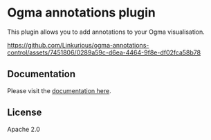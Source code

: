 # Ogma annotations plugin

This plugin allows you to add annotations to your Ogma visualisation.

https://github.com/Linkurious/ogma-annotations-control/assets/7451806/0289a59c-d6ea-4464-9f8e-df02fca58b78

## Documentation

Please visit the [documentation here](https://doc.linkurious.com/ogma/latest/contact.html).

## License

Apache 2.0
